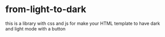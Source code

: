 # from-light-to-dark
this is a library with css and js for make your HTML template to have dark and light mode with a button
